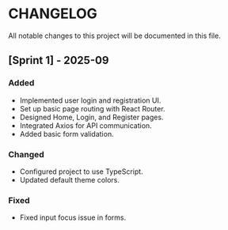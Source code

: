 # CHANGELOG

All notable changes to this project will be documented in this file.

## [Sprint 1] - 2025-09

### Added
- Implemented user login and registration UI.
- Set up basic page routing with React Router.
- Designed Home, Login, and Register pages.
- Integrated Axios for API communication.
- Added basic form validation.

### Changed
- Configured project to use TypeScript.
- Updated default theme colors.

### Fixed
- Fixed input focus issue in forms.
